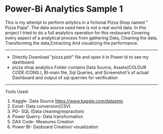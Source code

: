 # Power-Bi Analytics Sample 1
This is my attempt to perform anlytics in a fictional Pizza Shop named " Pizza Papa". The data source used here is not a real world data. In this project I tried to do a full analytics operation for this restaurant Covering every aspect of a analytical process from gathering  Data, Cleaning the data, Transforming the data,Extracting And visualizing  the performance.
*****************************************************************************************************************************************************************************************
- Directly Download "pizza.pbit" file  and open it in Power bi to see my dashboard.
- pizza shop analytics Folder contains Data Source, Assets(COLOUR CODE.ICONS.), BI-main file, Sql Queries, and Screenshot's of actual Dashboard and output of sql querries for verification
******************************************************************************************************************************************************************************************
Tools Used:
1. Kaggle- Data Source https://www.kaggle.com/datasets
2. Excel- Data conversion(CSV)
3. PG- SQL (Data cleaning/expraction)
4. Power Querry- Data transformation
5. DAX Code- Measures Creation
6. Power BI- Dasboard Creation/ visualization



